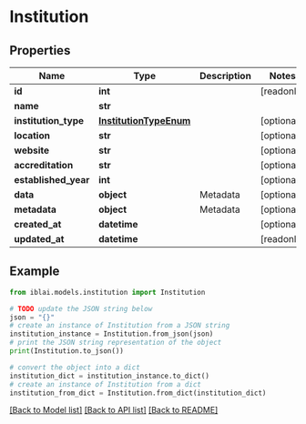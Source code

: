# Institution


## Properties

Name | Type | Description | Notes
------------ | ------------- | ------------- | -------------
**id** | **int** |  | [readonly] 
**name** | **str** |  | 
**institution_type** | [**InstitutionTypeEnum**](InstitutionTypeEnum.md) |  | [optional] 
**location** | **str** |  | [optional] 
**website** | **str** |  | [optional] 
**accreditation** | **str** |  | [optional] 
**established_year** | **int** |  | [optional] 
**data** | **object** | Metadata | [optional] 
**metadata** | **object** | Metadata | [optional] 
**created_at** | **datetime** |  | [optional] 
**updated_at** | **datetime** |  | [readonly] 

## Example

```python
from iblai.models.institution import Institution

# TODO update the JSON string below
json = "{}"
# create an instance of Institution from a JSON string
institution_instance = Institution.from_json(json)
# print the JSON string representation of the object
print(Institution.to_json())

# convert the object into a dict
institution_dict = institution_instance.to_dict()
# create an instance of Institution from a dict
institution_from_dict = Institution.from_dict(institution_dict)
```
[[Back to Model list]](../README.md#documentation-for-models) [[Back to API list]](../README.md#documentation-for-api-endpoints) [[Back to README]](../README.md)


